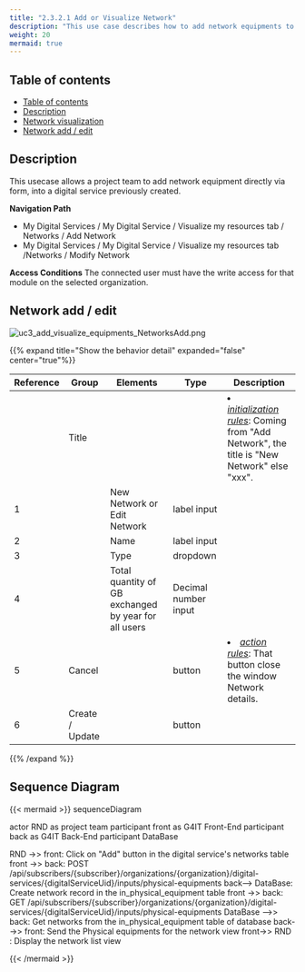 ```yaml
---
title: "2.3.2.1 Add or Visualize Network"
description: "This use case describes how to add network equipments to a digital service"
weight: 20
mermaid: true
---
```


## Table of contents

-   [Table of contents](#table-of-contents)
-   [Description](#description)
-   [Network visualization](#network-visualization)
-   [Network add / edit](#network-add--edit)

## Description

This usecase allows a project team to add network equipment directly via form, into a digital service previously created.

**Navigation Path**

-   My Digital Services / My Digital Service / Visualize my resources tab / Networks / Add Network
-   My Digital Services / My Digital Service / Visualize my resources tab /Networks / Modify Network

**Access Conditions**
The connected user must have the write access for that module on the selected organization.

## Network add / edit

![uc3_add_visualize_equipments_NetworksAdd.png](../../../images/uc3_add_visualize_equipments_NetworksAdd.png)

{{% expand title="Show the behavior detail" expanded="false" center="true"%}}

| Reference | Group           | Elements                                             | Type                 | Description                                                                                          |
|-----------| --------------- |------------------------------------------------------| -------------------- | ---------------------------------------------------------------------------------------------------- |
|           | Title           |                                                      |                      | <li><u>_initialization rules_</u>: Coming from "Add Network", the title is "New Network" else "xxx". |
| 1         |                 | New Network or Edit Network                          | label input          |                                                                                                    |
| 2         |                 | Name                                                 | label input          |                                                                                                    |
| 3         |                 | Type                                                 | dropdown             |                                                                                                      |
| 4         |                 | Total quantity of GB exchanged by year for all users | Decimal number input |                                                                                                      |
| 5         | Cancel          |                                                      | button               | <li><u>_action rules_</u>: That button close the window Network details.<br>                         |
| 6         | Create / Update |                                                      | button               |                                                                                                      |

{{% /expand %}}

## Sequence Diagram

{{< mermaid >}}
sequenceDiagram

actor RND as project team
participant front as G4IT Front-End
participant back as G4IT Back-End
participant DataBase

RND ->> front: Click on "Add" button in the digital service's networks table
front ->> back: POST /api/subscribers/{subscriber}/organizations/{organization}/digital-services/{digitalServiceUid}/inputs/physical-equipments
back--> DataBase: Create network record in the in_physical_equipment table
front ->> back: GET /api/subscribers/{subscriber}/organizations/{organization}/digital-services/{digitalServiceUid}/inputs/physical-equipments
DataBase -->> back: Get networks from the in_physical_equipment table of database
back-->> front: Send the Physical equipments for the network view
front->> RND : Display the network list view

{{< /mermaid >}}
